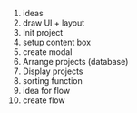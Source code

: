 1. ideas
2. draw UI + layout
3. Init project
4. setup content box
5. create modal
6. Arrange projects (database)
7. Display projects
8. sorting function
9. idea for flow
10. create flow
